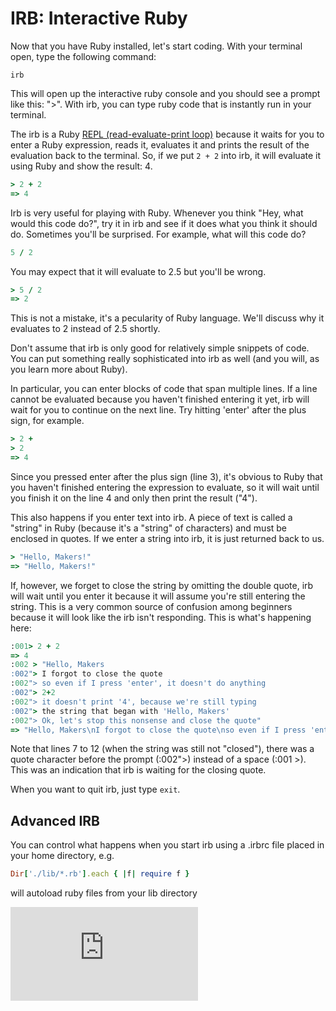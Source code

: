 # IRB: Interactive Ruby

Now that you have Ruby installed, let's start coding. With your terminal open, type the following command:

````
irb
````

This will open up the interactive ruby console and you should see a prompt like this: ">". With irb, you can type ruby code that is instantly run in your terminal.

The irb is a Ruby [REPL (read-evaluate-print loop)](http://en.wikipedia.org/wiki/Read–eval–print_loop) because it waits for you to enter a Ruby expression, reads it, evaluates it and prints the result of the evaluation back to the terminal. So, if we put `2 + 2` into irb, it will evaluate it using Ruby and show the result: 4.

````ruby
> 2 + 2
=> 4
````

Irb is very useful for playing with Ruby. Whenever you think "Hey, what would this code do?", try it in irb and see if it does what you think it should do. Sometimes you'll be surprised. For example, what will this code do?

````ruby
5 / 2
````

You may expect that it will evaluate to 2.5 but you'll be wrong.

````ruby
> 5 / 2
=> 2
````

This is not a mistake, it's a pecularity of Ruby language. We'll discuss why it evaluates to 2 instead of 2.5 shortly.

Don't assume that irb is only good for relatively simple snippets of code. You can put something really sophisticated into irb as well (and you will, as you learn more about Ruby).

In particular, you can enter blocks of code that span multiple lines. If a line cannot be evaluated because you haven't finished entering it yet, irb will wait for you to continue on the next line. Try hitting 'enter' after the plus sign, for example.

````ruby
> 2 +
> 2
=> 4
````

Since you pressed enter after the plus sign (line 3), it's obvious to Ruby that you haven't finished entering the expression to evaluate, so it will wait until you finish it on the line 4 and only then print the result ("4").

This also happens if you enter text into irb. A piece of text is called a "string" in Ruby (because it's a "string" of characters) and must be enclosed in quotes. If we enter a string into irb, it is just returned back to us.

````ruby
> "Hello, Makers!"
=> "Hello, Makers!"
````

If, however, we forget to close the string by omitting the double quote, irb will wait until you enter it because it will assume you're still entering the string. This is a very common source of confusion among beginners because it will look like the irb isn't responding. This is what's happening here:

````ruby
:001> 2 + 2
=> 4
:002 > "Hello, Makers
:002"> I forgot to close the quote
:002"> so even if I press 'enter', it doesn't do anything
:002"> 2+2
:002"> it doesn't print '4', because we're still typing
:002"> the string that began with 'Hello, Makers'
:002"> Ok, let's stop this nonsense and close the quote"
=> "Hello, Makers\nI forgot to close the quote\nso even if I press 'enter', it doesn't do anything\n2+2\nit doesn't print '4', because we're still typing\nthe string that began with 'Hello, Makers'\nOk, let's stop this nonsense and close the quote"
````

Note that lines 7 to 12 (when the string was still not "closed"), there was a quote character before the prompt (:002">) instead of a space (:001 >). This was an indication that irb is waiting for the closing quote.

When you want to quit irb, just type `exit`.

Advanced IRB
------------

You can control what happens when you start irb using a .irbrc file placed in your home directory, e.g.

```ruby
Dir['./lib/*.rb'].each { |f| require f }
```

will autoload ruby files from your lib directory


![Tracking pixel](https://githubanalytics.herokuapp.com/course/pills/irb.md)
